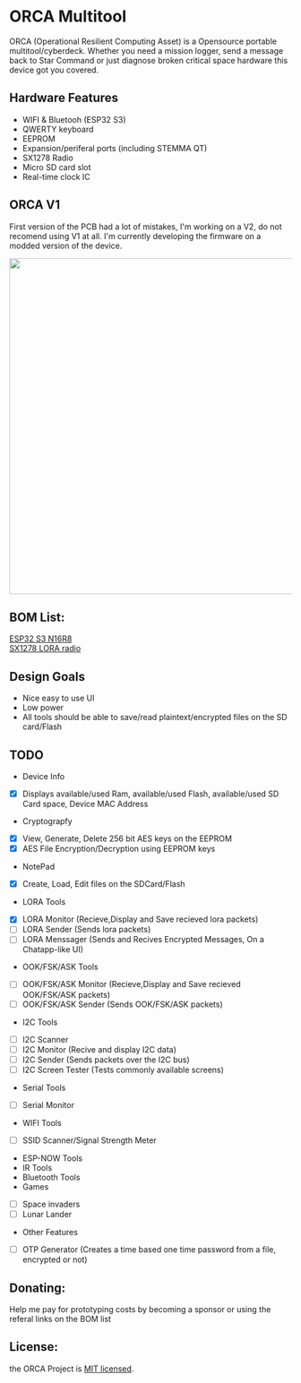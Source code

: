 # ORCA Multitool 

ORCA (Operational Resilient Computing Asset) is a Opensource portable multitool/cyberdeck. Whether you need a mission logger, send a message back to Star Command or just diagnose broken critical space hardware this device got you covered.

## Hardware Features
- WIFI & Bluetooh (ESP32 S3)
- QWERTY keyboard
- EEPROM
- Expansion/periferal ports (including STEMMA QT)
- SX1278 Radio
- Micro SD card slot
- Real-time clock IC

## ORCA V1
First version of the PCB had a lot of mistakes, I'm working on a V2, do not recomend using V1 at all. I'm currently developing the firmware on a modded version of the device.

<p align="center">
<img src='./Photos/ORCA V1.png' width='600'>
</p>

## BOM List:
[ESP32 S3 N16R8](https://s.click.aliexpress.com/e/_DD4kUg9)\
[SX1278 LORA radio](https://s.click.aliexpress.com/e/_DDBJqpf)

## Design Goals
- Nice easy to use UI
- Low power
- All tools should be able to save/read plaintext/encrypted files on the SD card/Flash
  
## TODO
- Device Info
- [x] Displays available/used Ram, available/used Flash, available/used SD Card space, Device MAC Address
- Cryptograpfy
- [x] View, Generate, Delete 256 bit AES keys on the EEPROM
- [x] AES File Encryption/Decryption using EEPROM keys
- NotePad
- [x] Create, Load, Edit files on the SDCard/Flash
- LORA Tools
- [x] LORA Monitor (Recieve,Display and Save recieved lora packets)
- [ ] LORA Sender (Sends lora packets)
- [ ] LORA Menssager (Sends and Recives Encrypted Messages, On a Chatapp-like UI)
- OOK/FSK/ASK Tools
- [ ] OOK/FSK/ASK Monitor (Recieve,Display and Save recieved OOK/FSK/ASK packets)
- [ ] OOK/FSK/ASK Sender (Sends OOK/FSK/ASK packets)
- I2C Tools
- [ ] I2C Scanner
- [ ] I2C Monitor (Recive and display I2C data)
- [ ] I2C Sender (Sends packets over the I2C bus)
- [ ] I2C Screen Tester (Tests commonly available screens)
- Serial Tools
- [ ] Serial Monitor
- WIFI Tools
- [ ] SSID Scanner/Signal Strength Meter
- ESP-NOW Tools
- IR Tools
- Bluetooth Tools
- Games
- [ ] Space invaders
- [ ] Lunar Lander
- Other Features
- [ ] OTP Generator (Creates a time based one time password from a file, encrypted or not)
  
## Donating:
Help me pay for prototyping costs by becoming a sponsor or using the referal links on the BOM list

## License:
the ORCA Project is [MIT licensed](https://github.com/Rumidom/ORCA_multitool/blob/main/LICENSE).

